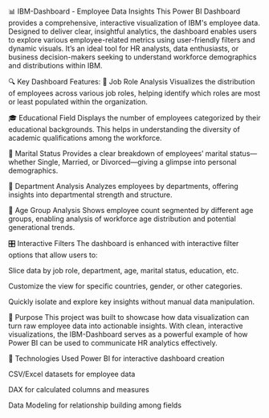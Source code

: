 📊 IBM-Dashboard - Employee Data Insights
This Power BI Dashboard provides a comprehensive, interactive visualization of IBM's employee data. Designed to deliver clear, insightful analytics, the dashboard enables users to explore various employee-related metrics using user-friendly filters and dynamic visuals. It’s an ideal tool for HR analysts, data enthusiasts, or business decision-makers seeking to understand workforce demographics and distributions within IBM.

🔍 Key Dashboard Features:
📌 Job Role Analysis
Visualizes the distribution of employees across various job roles, helping identify which roles are most or least populated within the organization.

🎓 Educational Field
Displays the number of employees categorized by their educational backgrounds. This helps in understanding the diversity of academic qualifications among the workforce.

💍 Marital Status
Provides a clear breakdown of employees’ marital status—whether Single, Married, or Divorced—giving a glimpse into personal demographics.

🏢 Department Analysis
Analyzes employees by departments, offering insights into departmental strength and structure.

📅 Age Group Analysis
Shows employee count segmented by different age groups, enabling analysis of workforce age distribution and potential generational trends.

🎛️ Interactive Filters
The dashboard is enhanced with interactive filter options that allow users to:

Slice data by job role, department, age, marital status, education, etc.

Customize the view for specific countries, gender, or other categories.

Quickly isolate and explore key insights without manual data manipulation.

🎯 Purpose
This project was built to showcase how data visualization can turn raw employee data into actionable insights. With clean, interactive visualizations, the IBM-Dashboard serves as a powerful example of how Power BI can be used to communicate HR analytics effectively.

📂 Technologies Used
Power BI for interactive dashboard creation

CSV/Excel datasets for employee data

DAX for calculated columns and measures

Data Modeling for relationship building among fields
